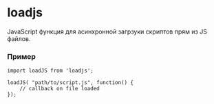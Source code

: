 # loadjs

JavaScript функция для асинхронной загрзуки скриптов прям из JS файлов.

### Пример

```
import loadJS from 'loadjs';

loadJS( "path/to/script.js", function() {
    // callback on file loaded
});
```
